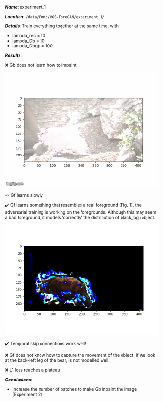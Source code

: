 **_Name_**: experiment_1

**_Location_**: `/data/Ponc/VOS-ForeGAN/experiment_1/`

**_Details_**: Train everything together at the same time, with

- lambda_rec  = 10
- lambda_Db   = 10
- lambda_Dbgp = 100

**_Results_**:

:x: Gb does not learn how to impaint

![GitHub Logo](/experiments/imgs/experiment_01/bear_bg.gif)

:wavy_dash: Gf learns slowly

:heavy_check_mark: Gf learns something that resembles a real foreground [Fig. 1], the adversarial training is working on the foregrounds. Although this may seem a bad foreground, it models 'correctly' the distribution of black_bg+object.
![Github Logo](/experiments/imgs/experiment_01/bear_fg.png)

:heavy_check_mark: Temporal skip connections work well!

:x: Gf does not know how to capture the movement of the object, if we look at the back-left leg of the bear, is not modelled well.

:x: L1 loss reaches a plateau

**_Conclusions_**:
- Increase the number of patches to make Gb inpaint the image [Experiment 2]